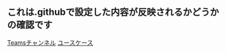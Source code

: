 ## これは.githubで設定した内容が反映されるかどうかの確認です

[Teamsチャンネル](https://teams.microsoft.com/l/channel/19%3A711ee842dc614efd88dc22fc6289382f%40thread.tacv2/D01_GitHub?groupId=004f46b9-22a7-44ad-80b4-defbd37b7220&tenantId=3f6995d4-58de-40ae-8530-0e34eac1373b)
[ユースケース](https://nidek.box.com/s/bgsncs2jgz8zr4ckpobiigqxgkt92qi1)
